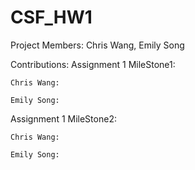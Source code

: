 # CSF_HW1

Project Members: Chris Wang, Emily Song

Contributions:
Assignment 1 MileStone1:


    Chris Wang: 
    
    Emily Song: 

Assignment 1 MileStone2:


    Chris Wang: 
    
    Emily Song: 
